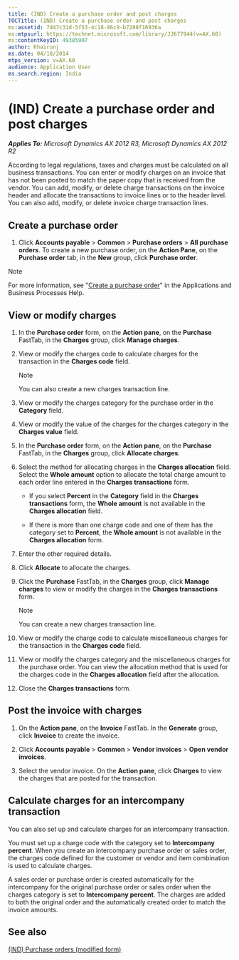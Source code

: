 ```yaml
---
title: (IND) Create a purchase order and post charges
TOCTitle: (IND) Create a purchase order and post charges
ms:assetid: 7d47c31d-5f53-4c18-86c9-b7288f16936a
ms:mtpsurl: https://technet.microsoft.com/library/JJ677944(v=AX.60)
ms:contentKeyID: 49385907
author: Khairunj
ms.date: 04/18/2014
mtps_version: v=AX.60
audience: Application User
ms.search.region: India
---
```


# (IND) Create a purchase order and post charges 


_**Applies To:** Microsoft Dynamics AX 2012 R3, Microsoft Dynamics AX 2012 R2_

According to legal regulations, taxes and charges must be calculated on all business transactions. You can enter or modify charges on an invoice that has not been posted to match the paper copy that is received from the vendor. You can add, modify, or delete charge transactions on the invoice header and allocate the transactions to invoice lines or to the header level. You can also add, modify, or delete invoice charge transaction lines.

## Create a purchase order

1.  Click **Accounts payable** \> **Common** \> **Purchase orders** \> **All purchase orders**. To create a new purchase order, on the **Action Pane**, on the **Purchase order** tab, in the **New** group, click **Purchase order**.


> [!NOTE]
> <P>For more information, see "<A href="create-a-purchase-order.md">Create a purchase order</A>" in the Applications and Business Processes Help.</P>



## View or modify charges

1.  In the **Purchase order** form, on the **Action pane**, on the **Purchase** FastTab, in the **Charges** group, click **Manage charges**.

2.  View or modify the charges code to calculate charges for the transaction in the **Charges code** field.
    

    > [!NOTE]
    > <P>You can also create a new charges transaction line.</P>



3.  View or modify the charges category for the purchase order in the **Category** field.

4.  View or modify the value of the charges for the charges category in the **Charges value** field.

5.  In the **Purchase order** form, on the **Action pane**, on the **Purchase** FastTab, in the **Charges** group, click **Allocate charges**.

6.  Select the method for allocating charges in the **Charges allocation** field. Select the **Whole amount** option to allocate the total charge amount to each order line entered in the **Charges transactions** form.
    
      - If you select **Percent** in the **Category** field in the **Charges transactions** form, the **Whole amount** is not available in the **Charges allocation** field.
    
      - If there is more than one charge code and one of them has the category set to **Percent**, the **Whole amount** is not available in the **Charges allocation** form.

7.  Enter the other required details.

8.  Click **Allocate** to allocate the charges.

9.  Click the **Purchase** FastTab, in the **Charges** group, click **Manage charges** to view or modify the charges in the **Charges transactions** form.
    

    > [!NOTE]
    > <P>You can create a new charges transaction line.</P>



10. View or modify the charge code to calculate miscellaneous charges for the transaction in the **Charges code** field.

11. View or modify the charges category and the miscellaneous charges for the purchase order. You can view the allocation method that is used for the charges code in the **Charges allocation** field after the allocation.

12. Close the **Charges transactions** form.

## Post the invoice with charges

1.  On the **Action pane**, on the **Invoice** FastTab. In the **Generate** group, click **Invoice** to create the invoice.

2.  Click **Accounts payable** \> **Common** \> **Vendor invoices** \> **Open vendor invoices**.

3.  Select the vendor invoice. On the **Action pane**, click **Charges** to view the charges that are posted for the transaction.

## Calculate charges for an intercompany transaction

You can also set up and calculate charges for an intercompany transaction.

You must set up a charge code with the category set to **Intercompany percent**. When you create an intercompany purchase order or sales order, the charges code defined for the customer or vendor and item combination is used to calculate charges.

A sales order or purchase order is created automatically for the intercompany for the original purchase order or sales order when the charges category is set to **Intercompany percent**. The charges are added to both the original order and the automatically created order to match the invoice amounts.

## See also

[(IND) Purchase orders (modified form)](https://technet.microsoft.com/library/jj664798\(v=ax.60\))

  


